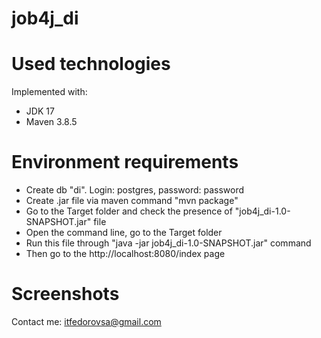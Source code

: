 # job4j_di

# Used technologies

Implemented with:
<ul>
 <li>JDK 17</li>
 <li>Maven 3.8.5</li>
</ul>

# Environment requirements

<ul>
 <li>Create db "di". Login: postgres, password: password</li>
 <li>Create .jar file via maven command "mvn package"</li>
 <li>Go to the Target folder and check the presence of "job4j_di-1.0-SNAPSHOT.jar" file</li>
 <li>Open the command line, go to the Target folder</li>
 <li>Run this file through "java -jar job4j_di-1.0-SNAPSHOT.jar" command</li>
 <li>Then go to the http://localhost:8080/index page</li>
</ul>

# Screenshots

Contact me: itfedorovsa@gmail.com

